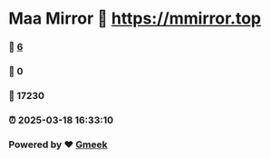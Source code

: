 # Maa Mirror :link: https://mmirror.top 
### :page_facing_up: [6](https://mmirror.top/tag.html) 
### :speech_balloon: 0 
### :hibiscus: 17230 
### :alarm_clock: 2025-03-18 16:33:10 
### Powered by :heart: [Gmeek](https://github.com/Meekdai/Gmeek)
